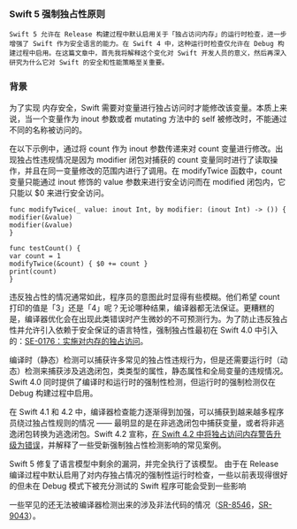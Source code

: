### Swift 5 强制独占性原则

    Swift 5 允许在 Release 构建过程中默认启用关于「独占访问内存」的运行时检查，进一步增强了 Swift 作为安全语言的能力。在 Swift 4 中，这种运行时检查仅允许在 Debug 构建过程中启用。在这篇文章中，首先我将解释这个变化对 Swift 开发人员的意义，然后再深入研究为什么它对 Swift 的安全和性能策略至关重要。


### 背景

为了实现 内存安全，Swift 需要对变量进行独占访问时才能修改该变量。本质上来说，当一个变量作为 inout 参数或者 mutating 方法中的 self 被修改时，不能通过不同的名称被访问的。

在以下示例中，通过将 count 作为 inout 参数传递来对 count 变量进行修改。出现独占性违规情况是因为 modifier 闭包对捕获的 count 变量同时进行了读取操作，并且在同一变量修改的范围内进行了调用。在 modifyTwice 函数中，count 变量只能通过 inout 修饰的 value 参数来进行安全访问而在 modified 闭包内，它只能以 $0 来进行安全访问。


    func modifyTwice(_ value: inout Int, by modifier: (inout Int) -> ()) {
    modifier(&value)
    modifier(&value)
    }
    
    func testCount() {
    var count = 1
    modifyTwice(&count) { $0 += count }
    print(count)
    }


违反独占性的情况通常如此，程序员的意图此时显得有些模糊。他们希望 count 打印的值是「3」还是「4」呢？无论哪种结果，编译器都无法保证。更糟糕的是，编译器优化会在出现此类错误时产生微妙的不可预测行为。为了防止违反独占性并允许引入依赖于安全保证的语言特性，强制独占性最初在 Swift 4.0 中引入的：[SE-0176：实施对内存的独占访问](https://link.juejin.im/?target=https%3A%2F%2Fgithub.com%2Fapple%2Fswift-evolution%2Fblob%2Fmaster%2Fproposals%2F0176-enforce-exclusive-access-to-memory.md)。

编译时（静态）检测可以捕获许多常见的独占性违规行为，但是还需要运行时（动态）检测来捕获涉及逃逸闭包，类类型的属性，静态属性和全局变量的违规情况。Swift 4.0 同时提供了编译时和运行时的强制性检测，但运行时的强制检测仅在 Debug 构建过程中启用。


在 Swift 4.1 和 4.2 中，编译器检查能力逐渐得到加强，可以捕获到越来越多程序员绕过独占性规则的情况 —— 最明显的是在非逃逸闭包中捕获变量，或者将非逃逸闭包转换为逃逸闭包。Swift 4.2 宣称，[在 Swift 4.2 中将独占访问内存警告升级为错误](https://link.juejin.im/?target=https%3A%2F%2Fforums.swift.org%2Ft%2Fupgrading-exclusive-access-warning-to-be-an-error-in-swift-4-2%2F12704)，并解释了一些受新强制独占性检测影响的常见案例。

Swift 5 修复了语言模型中剩余的漏洞，并完全执行了该模型。 由于在 Release 编译过程中默认启用了对内存独占情况的强制性运行时检查，一些以前表现得很好的但未在 Debug 模式下被充分测试的 Swift 程序可能会受到一些影响

一些罕见的还无法被编译器检测出来的涉及非法代码的情况（[SR-8546](https://link.juejin.im/?target=https%3A%2F%2Fbugs.swift.org%2Fbrowse%2FSR-8546)，[SR-9043](https://link.juejin.im/?target=https%3A%2F%2Fbugs.swift.org%2Fbrowse%2FSR-9043)）。

